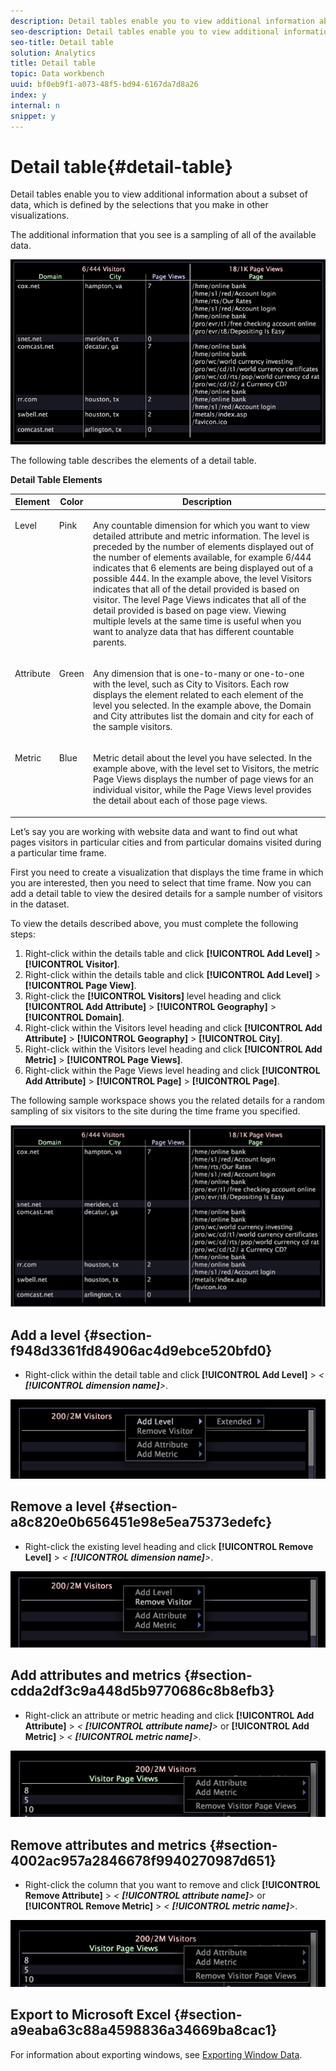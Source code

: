 ```yaml
---
description: Detail tables enable you to view additional information about a subset of data, which is defined by the selections that you make in other visualizations.
seo-description: Detail tables enable you to view additional information about a subset of data, which is defined by the selections that you make in other visualizations.
seo-title: Detail table
solution: Analytics
title: Detail table
topic: Data workbench
uuid: bf0eb9f1-a073-48f5-bd94-6167da7d8a26
index: y
internal: n
snippet: y
---
```


# Detail table{#detail-table}

Detail tables enable you to view additional information about a subset of data, which is defined by the selections that you make in other visualizations.

 The additional information that you see is a sampling of all of the available data.

![](assets/vis_details.png)

The following table describes the elements of a detail table.

<table id="table_C88C7F7F5AEA4820B908923E45CC0A62"> 
 <desc> 
  <b>Detail Table Elements </b> 
 </desc> 
 <thead> 
  <tr valign="top"> 
   <th colname="col1" class="entry"> Element </th> 
   <th colname="col02" class="entry"> Color </th> 
   <th colname="col2" class="entry"> Description </th> 
  </tr> 
 </thead>
 <tbody> 
  <tr valign="top"> 
   <td colname="col1"> <p>Level </p> </td> 
   <td colname="col02"> <p>Pink </p> </td> 
   <td colname="col2"> <p>Any countable dimension for which you want to view detailed attribute and metric information. The level is preceded by the number of elements displayed out of the number of elements available, for example 6/444 indicates that 6 elements are being displayed out of a possible 444. In the example above, the level Visitors indicates that all of the detail provided is based on visitor. The level Page Views indicates that all of the detail provided is based on page view. Viewing multiple levels at the same time is useful when you want to analyze data that has different countable parents. </p> </td> 
  </tr> 
  <tr valign="top"> 
   <td colname="col1"> <p>Attribute </p> </td> 
   <td colname="col02"> <p>Green </p> </td> 
   <td colname="col2"> <p>Any dimension that is one-to-many or one-to-one with the level, such as City to Visitors. Each row displays the element related to each element of the level you selected. In the example above, the Domain and City attributes list the domain and city for each of the sample visitors. </p> </td> 
  </tr> 
  <tr valign="top"> 
   <td colname="col1"> <p>Metric </p> </td> 
   <td colname="col02"> <p>Blue </p> </td> 
   <td colname="col2"> <p>Metric detail about the level you have selected. In the example above, with the level set to Visitors, the metric Page Views displays the number of page views for an individual visitor, while the Page Views level provides the detail about each of those page views. </p> </td> 
  </tr> 
 </tbody> 
</table>

Let’s say you are working with website data and want to find out what pages visitors in particular cities and from particular domains visited during a particular time frame.

First you need to create a visualization that displays the time frame in which you are interested, then you need to select that time frame. Now you can add a detail table to view the desired details for a sample number of visitors in the dataset.

To view the details described above, you must complete the following steps:

1. Right-click within the details table and click **[!UICONTROL Add Level]** > **[!UICONTROL Visitor]**. 
1. Right-click within the details table and click **[!UICONTROL Add Level]** > **[!UICONTROL Page View]**. 
1. Right-click the **[!UICONTROL Visitors]** level heading and click **[!UICONTROL Add Attribute]** > **[!UICONTROL Geography]** > **[!UICONTROL Domain]**. 
1. Right-click within the Visitors level heading and click **[!UICONTROL Add Attribute]** > **[!UICONTROL Geography]** > **[!UICONTROL City]**. 
1. Right-click within the Visitors level heading and click **[!UICONTROL Add Metric]** > **[!UICONTROL Page Views]**. 
1. Right-click within the Page Views level heading and click **[!UICONTROL Add Attribute]** > **[!UICONTROL Page]** > **[!UICONTROL Page]**.

The following sample workspace shows you the related details for a random sampling of six visitors to the site during the time frame you specified.

![](assets/client-tab1.png)

## Add a level {#section-f948d3361fd84906ac4d9ebce520bfd0}

* Right-click within the detail table and click **[!UICONTROL Add Level]** > *< **[!UICONTROL dimension name]**>*.

![](assets/mnu_DetailsTable_AddLevel.png)

## Remove a level {#section-a8c820e0b656451e98e5ea75373edefc}

* Right-click the existing level heading and click **[!UICONTROL Remove Level]** > *< **[!UICONTROL dimension name]**>*.

![](assets/mnu_DetailsTable_Level.png)

## Add attributes and metrics {#section-cdda2df3c9a448d5b9770686c8b8efb3}

* Right-click an attribute or metric heading and click **[!UICONTROL Add Attribute]** > *< **[!UICONTROL attribute name]**>* or **[!UICONTROL Add Metric]** > *< **[!UICONTROL metric name]**>*.

![](assets/mnu_DetailsTable.png)

## Remove attributes and metrics {#section-4002ac957a2846678f9940270987d651}

* Right-click the column that you want to remove and click **[!UICONTROL Remove Attribute]** > *< **[!UICONTROL attribute name]**>* or **[!UICONTROL Remove Metric]** > *< **[!UICONTROL metric name]**>*.

![](assets/mnu_DetailsTable.png)

## Export to Microsoft Excel {#section-a9eaba63c88a4598836a34669ba8cac1}

For information about exporting windows, see [Exporting Window Data](../../../home/c-get-started/c-wk-win-wksp/c-exp-win-data.md#concept-8df61d64ed434cc5a499023c44197349). 
